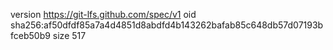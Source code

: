 version https://git-lfs.github.com/spec/v1
oid sha256:af50dfdf85a7a4d4851d8abdfd4b143262bafab85c648db57d07193bfceb50b9
size 517
